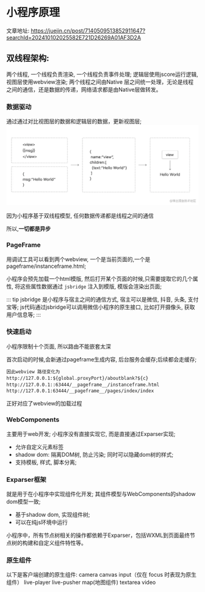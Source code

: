 # 小程序原理

文章地址: <https://juejin.cn/post/7140509513852911647?searchId=202410102025582E721D26269A01AF3D2A>

## 双线程架构:

两个线程, 一个线程负责渲染, 一个线程负责事件处理;
逻辑层使用jscore运行逻辑, 视图层使用webview渲染;
两个线程之间由Native 层之间统一处理，无论是线程之间的通信，还是数据的传递，网络请求都是由Native层做转发。

### 数据驱动

通过通过对比视图层的数据和逻辑层的数据，更新视图层;
![alt text](./images/image.png)

因为小程序基于双线程模型, 任何数据传递都是线程之间的通信

所以,**一切都是异步**

### PageFrame

用调试工具可以看到两个webview, 一个是当前页面的,一个是pageframe/instanceframe.html;

小程序会预先加载一个html模版, 然后打开某个页面的时候,只需要提取它的几个属性, 将这些属性数据通过 `jsbridge` 注入到模版, 模版会渲染出页面;

::: tip
jsbridge 是小程序与宿主之间的通信方式, 宿主可以是微信, 抖音, 头条, 支付宝等;
js代码通过jsbridge可以调用微信小程序的原生接口, 比如打开摄像头, 获取用户信息等;
:::

### 快速启动

小程序限制十个页面, 所以路由不能嵌套太深

首次启动的时候,会新通过pageframe生成内容, 后台服务会缓存;后续都会走缓存;

```md
因此webview 路径变化为
http://127.0.0.1:${global.proxyPort}/aboutblank?${c}
http://127.0.0.1::63444/__pageframe__/instanceframe.html
http://127.0.0.1:63444/__pageframe__/pages/index/index
```
正好对应了webview的加载过程


### WebComponents

主要用于web开发; 小程序没有直接实现它, 而是直接通过Exparser实现;
- 允许自定义元素标签
- shadow dom: 隔离DOM树, 防止污染; 同时可以隐藏dom树的样式;
- 支持模板, 样式, 脚本分离;

### Exparser框架

就是用于在小程序中实现组件化开发; 其组件模型与WebComponents的shadow dom模型一致;

- 基于shadow dom, 实现组件树;
- 可以在纯js环境中运行

小程序中，所有节点树相关的操作都依赖于Exparser，包括WXML到页面最终节点树的构建和自定义组件特性等。

### 原生组件

以下是客户端创建的原生组件: 
camera
canvas
input（仅在 focus 时表现为原生组件）
live-player
live-pusher
map(地图组件)
textarea
video